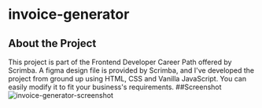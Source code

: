 # invoice-generator
## About the Project
This project is part of the Frontend Developer Career Path offered by Scrimba. A figma design file is provided by Scrimba, and I've developed the project from ground up using HTML, CSS and Vanilla JavaScript. You can easily modify it to fit your business's requirements.
##Screenshot
![invoice-generator-screenshot](https://user-images.githubusercontent.com/74324784/153548335-068f76cc-1ac6-4014-b0bb-52a18bed6b77.png)
